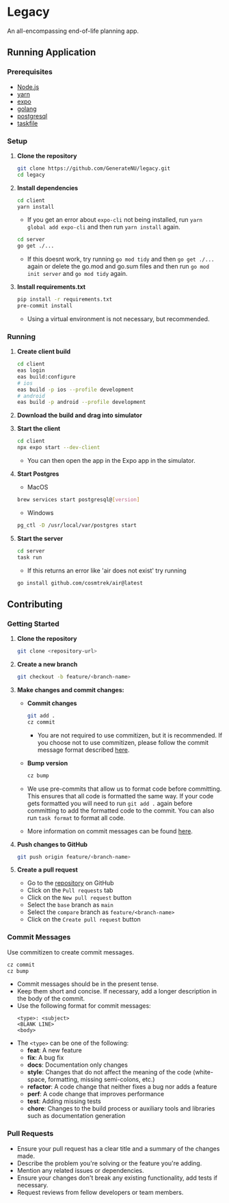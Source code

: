 # Legacy

An all-encompassing end-of-life planning app.

## Running Application

### Prerequisites

- [Node.js](https://nodejs.org/en/)
- [yarn](https://yarnpkg.com/en/)
- [expo](https://expo.io/)
- [golang](https://golang.org/)
- [postgresql](https://www.postgresql.org/)
- [taskfile](https://taskfile.dev/#/installation?id=installation)

### Setup

1. **Clone the repository**

   ```bash
   git clone https://github.com/GenerateNU/legacy.git
   cd legacy
   ```

2. **Install dependencies**

   ```bash
   cd client
   yarn install
   ```

   - If you get an error about `expo-cli` not being installed, run `yarn global add expo-cli` and then run `yarn install` again.

   ```bash
   cd server
   go get ./...
   ```

   - If this doesnt work, try running `go mod tidy` and then `go get ./...` again or delete the go.mod and go.sum files and then run `go mod init server` and `go mod tidy` again.

3. **Install requirements.txt**

   ```bash
   pip install -r requirements.txt
   pre-commit install
   ```

   - Using a virtual environment is not necessary, but recommended.

### Running

1. **Create client build**

   ```bash
   cd client
   eas login
   eas build:configure
   # ios
   eas build -p ios --profile development
   # android
   eas build -p android --profile development

   ```

2. **Download the build and drag into simulator**

3. **Start the client**

   ```bash
   cd client
   npx expo start --dev-client
   ```

   - You can then open the app in the Expo app in the simulator.

4. **Start Postgres**

   - MacOS

   ```bash
   brew services start postgresql@[version]
   ```

   - Windows

   ```bash
   pg_ctl -D /usr/local/var/postgres start
   ```

5. **Start the server**

   ```bash
   cd server
   task run
   ```

   - If this returns an error like 'air does not exist' try running

   ```bash
   go install github.com/cosmtrek/air@latest
   ```

## Contributing

### Getting Started

1. **Clone the repository**

   ```bash
   git clone <repository-url>
   ```

2. **Create a new branch**

   ```bash
   git checkout -b feature/<branch-name>
   ```

3. **Make changes and commit changes:**

   - **Commit changes**

     ```bash
     git add .
     cz commit
     ```

     - You are not required to use commitizen, but it is recommended. If you choose not to use commitizen, please follow the commit message format described [here](#commit-messages).

   - **Bump version**
     ```bash
     cz bump
     ```

   * We use pre-commits that allow us to format code before committing. This ensures that all code is formatted the same way. If your code gets formatted you will need to run `git add .` again before committing to add the formatted code to the commit. You can also run `task format` to format all code.

   * More information on commit messages can be found [here](#commit-messages).

4. **Push changes to GitHub**

   ```bash
   git push origin feature/<branch-name>
   ```

5. **Create a pull request**
   - Go to the [repository](https://github.com/GenerateNU/legacy) on GitHub
   - Click on the `Pull requests` tab
   - Click on the `New pull request` button
   - Select the `base` branch as `main`
   - Select the `compare` branch as `feature/<branch-name>`
   - Click on the `Create pull request` button

### Commit Messages

Use commitizen to create commit messages.

```bash
cz commit
cz bump
```

- Commit messages should be in the present tense.
- Keep them short and concise. If necessary, add a longer description in the body of the commit.
- Use the following format for commit messages:
  ```
  <type>: <subject>
  <BLANK LINE>
  <body>
  ```
- The `<type>` can be one of the following:
  - **feat**: A new feature
  - **fix**: A bug fix
  - **docs**: Documentation only changes
  - **style**: Changes that do not affect the meaning of the code (white-space, formatting, missing semi-colons, etc.)
  - **refactor**: A code change that neither fixes a bug nor adds a feature
  - **perf**: A code change that improves performance
  - **test**: Adding missing tests
  - **chore**: Changes to the build process or auxiliary tools and libraries such as documentation generation

### Pull Requests

- Ensure your pull request has a clear title and a summary of the changes made.
- Describe the problem you're solving or the feature you're adding.
- Mention any related issues or dependencies.
- Ensure your changes don't break any existing functionality, add tests if necessary.
- Request reviews from fellow developers or team members.

